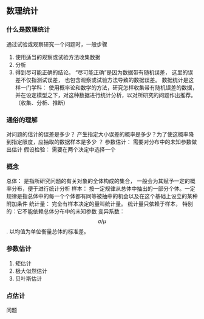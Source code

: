 ## 数理统计
### 什么是数理统计
通过试验或观察研究一个问题时，一般步骤
1. 使用适当的观察或试验方法收集数据
2. 分析
3. 得到尽可能正确的结论。 
“尽可能正确”是因为数据带有随机误差， 这里的误差不仅指测试误差， 也包含观察或试验方法导致的数据误差。
数据统计是这样一门学科： 使用概率论和数学的方法，研究怎样收集带有随机误差的数据，并在设定模型之下，对这种数据进行统计分析，以对所研究的问题作出推荐。 （收集、分析、推断）

### 通俗的理解
对问题的估计的误差是多少？ 产生指定大小误差的概率是多少？为了使这概率降到指定限度，应抽取的数据样本是多少 ？
参数估计： 需要对分布中的未知参数做出估计
假设检验： 需要在两个决定中选择一个

### 概念  
总体： 是指所研究问题的有关对象的全体构成的集合， 一般会为其赋予一定的概率分布，便于进行统计分析
样本： 按一定规律从总体中抽出的一部分个体。一定规律是指总体中的每一个个体都有同等被抽中的机会以及在这个基础上设立的某种附加条件
统计量： 完全有样本决定的量叫统计量。 统计量只依赖于样本， 特别的：它不能依赖总体分布中的未知参数
变异系数： $$\sigma / \mu $$ . 以均值为单位衡量总体的标准差。
### 参数估计
1. 矩估计
2. 极大似然估计
3. 贝叶斯估计

### 点估计
问题
